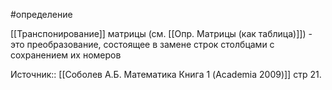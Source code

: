 #определение 

[[Транспонирование]] матрицы (см. [[Опр. Матрицы (как таблица)]]) - это преобразование, состоящее в замене строк столбцами с сохранением их номеров

Источник:: [[Соболев А.Б. Математика Книга 1 (Academia 2009)]] стр 21.